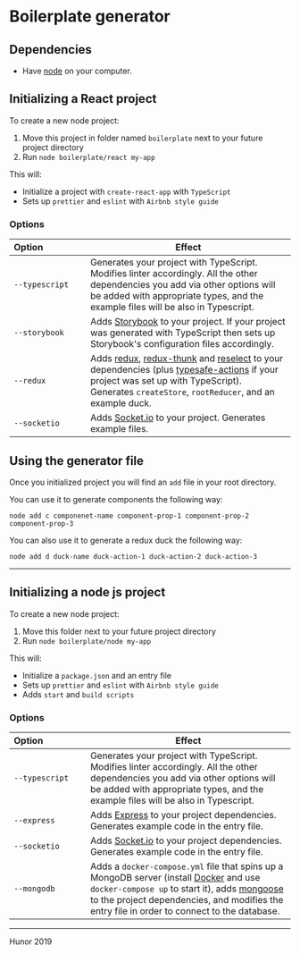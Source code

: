 # Boilerplate generator

## Dependencies

- Have [node](https://nodejs.org) on your computer.

## Initializing a React project

To create a new node project:

1. Move this project in folder named `boilerplate` next to your future project directory
2. Run `node boilerplate/react my-app`

This will:

- Initialize a project with `create-react-app` with `TypeScript`
- Sets up `prettier` and `eslint` with `Airbnb style guide`

### Options

| Option&nbsp;&nbsp;&nbsp;&nbsp;&nbsp;&nbsp;&nbsp;&nbsp;&nbsp;&nbsp;&nbsp;&nbsp;&nbsp;&nbsp;&nbsp;&nbsp; | Effect                                                                                                                                                                                                                                                                                                                                                |
| ------------------------------------------------------------------------------------------------------ | ----------------------------------------------------------------------------------------------------------------------------------------------------------------------------------------------------------------------------------------------------------------------------------------------------------------------------------------------------- |
| `--typescript`                                                                                         | Generates your project with TypeScript. Modifies linter accordingly. All the other dependencies you add via other options will be added with appropriate types, and the example files will be also in Typescript.                                                                                                                                     |
| `--storybook`                                                                                          | Adds [Storybook](https://storybook.js.org) to your project. If your project was generated with TypeScript then sets up Storybook's configuration files accordingly.                                                                                                                                                                                   |
| `--redux`                                                                                              | Adds [redux](https://redux.js.org), [redux-thunk](https://github.com/reduxjs/redux-thunk) and [reselect](https://github.com/reduxjs/reselect) to your dependencies (plus [typesafe-actions](https://github.com/piotrwitek/typesafe-actions) if your project was set up with TypeScript). Generates `createStore`, `rootReducer`, and an example duck. |
| `--socketio`                                                                                           | Adds [Socket.io](https://socket.io) to your project. Generates example files.                                                                                                                                                                                                                                                                         |

## Using the generator file

Once you initialized project you will find an `add` file in your root directory.

You can use it to generate components the following way:

```shell
node add c componenet-name component-prop-1 component-prop-2 component-prop-3
```

You can also use it to generate a redux duck the following way:

```shell
node add d duck-name duck-action-1 duck-action-2 duck-action-3
```

---

## Initializing a node js project

To create a new node project:

1. Move this folder next to your future project directory
2. Run `node boilerplate/node my-app`

This will:

- Initialize a `package.json` and an entry file
- Sets up `prettier` and `eslint` with `Airbnb style guide`
- Adds `start` and `build scripts`

### Options

| Option&nbsp;&nbsp;&nbsp;&nbsp;&nbsp;&nbsp;&nbsp;&nbsp;&nbsp;&nbsp;&nbsp;&nbsp;&nbsp;&nbsp;&nbsp;&nbsp; | Effect                                                                                                                                                                                                                                                                                    |
| ------------------------------------------------------------------------------------------------------ | ----------------------------------------------------------------------------------------------------------------------------------------------------------------------------------------------------------------------------------------------------------------------------------------- |
| `--typescript`                                                                                         | Generates your project with TypeScript. Modifies linter accordingly. All the other dependencies you add via other options will be added with appropriate types, and the example files will be also in Typescript.                                                                         |
| `--express`                                                                                            | Adds [Express](https://expressjs.com) to your project dependencies. Generates example code in the entry file.                                                                                                                                                                             |
| `--socketio`                                                                                           | Adds [Socket.io](https://socket.io) to your project dependencies. Generates example code in the entry file.                                                                                                                                                                               |
| `--mongodb`                                                                                            | Adds a `docker-compose.yml` file that spins up a MongoDB server (install [Docker](https://www.docker.com) and use `docker-compose up` to start it), adds [mongoose](https://mongoosejs.com) to the project dependencies, and modifies the entry file in order to connect to the database. |

---

Hunor
2019
